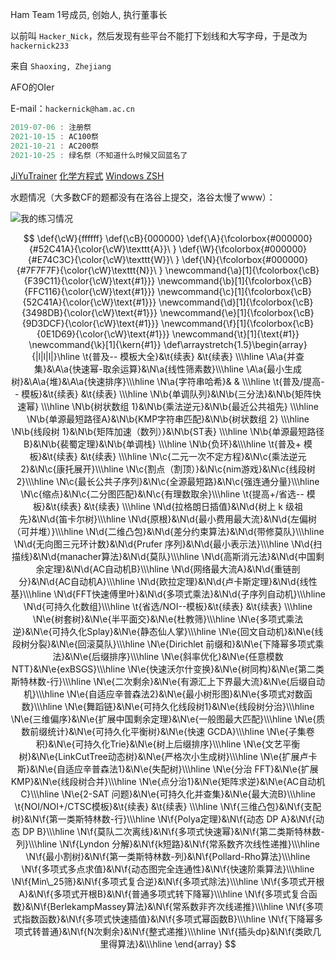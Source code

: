 Ham Team 1号成员, 创始人, 执行董事长

以前叫 `Hacker_Nick`，然后发现有些平台不能打下划线和大写字母，于是改为 `hackernick233`

来自 `Shaoxing, Zhejiang`

AFO的OIer

E-mail：`hackernick@ham.ac.cn`

```cpp
2019-07-06 : 注册祭
2021-10-15 : AC100祭
2021-10-21 : AC200祭
2021-10-25 : 绿名祭（不知道什么时候又回蓝名了
```

[JiYuTrainer](https://github.com/imengyu/JiYuTrainer) [化学方程式](https://www.luogu.com.cn/blog/codesonic/chemistryinlatex) [Windows ZSH](https://zhuanlan.zhihu.com/p/455925403)

水题情况（大多数CF的题都没有在洛谷上提交，洛谷太慢了www）：

![我的练习情况](https://luogu-card.vercel.app/practice?id=221987)

$$
\def{\cW}{ffffff} \def{\cB}{000000}
\def{\A}{\fcolorbox{#000000}{#52C41A}{\color{\cW}\texttt{A}}\ }
\def{\W}{\fcolorbox{#000000}{#E74C3C}{\color{\cW}\texttt{W}}\ }
\def{\N}{\fcolorbox{#000000}{#7F7F7F}{\color{\cW}\texttt{N}}\ }
\newcommand{\a}[1]{\fcolorbox{\cB}{F39C11}{\color{\cW}\text{#1}}}
\newcommand{\b}[1]{\fcolorbox{\cB}{FFC116}{\color{\cW}\text{#1}}}
\newcommand{\c}[1]{\fcolorbox{\cB}{52C41A}{\color{\cW}\text{#1}}}
\newcommand{\d}[1]{\fcolorbox{\cB}{3498DB}{\color{\cW}\text{#1}}}
\newcommand{\e}[1]{\fcolorbox{\cB}{9D3DCF}{\color{\cW}\text{#1}}}
\newcommand{\f}[1]{\fcolorbox{\cB}{0E1D69}{\color{\cW}\text{#1}}}
\newcommand{\t}[1]{\text{#1}} \newcommand{\k}[1]{\kern{#1}}
\def\arraystretch{1.5}\begin{array}{|l|l|l|}\hline
\t{普及-- 模板大全}&\t{续表} &\t{续表} \\\hline
\A\a{并查集}&\A\a{快速幂-取余运算}&\N\a{线性筛素数}\\\hline
\A\a{最小生成树}&\A\a{堆}&\A\a{快速排序}\\\hline
\N\a{字符串哈希}& & \\\hline
\t{普及/提高-- 模板}&\t{续表} &\t{续表} \\\hline
\N\b{单调队列}&\N\b{三分法}&\N\b{矩阵快速幂} \\\hline
\N\b{树状数组 1}&\N\b{乘法逆元}&\N\b{最近公共祖先} \\\hline
\N\b{单源最短路径A}&\N\b{KMP字符串匹配}&\N\b{树状数组 2} \\\hline
\N\b{线段树 1}&\N\b{矩阵加速（数列）}&\N\b{ST表} \\\hline
\N\b{单源最短路径B}&\N\b{裴蜀定理}&\N\b{单调栈} \\\hline
\N\b{负环}&\\\hline
\t{普及+ 模板}&\t{续表} &\t{续表} \\\hline
\N\c{二元一次不定方程}&\N\c{乘法逆元2}&\N\c{康托展开}\\\hline
\N\c{割点（割顶）}&\N\c{nim游戏}&\N\c{线段树 2}\\\hline
\N\c{最长公共子序列}&\N\c{全源最短路}&\N\c{强连通分量}\\\hline
\N\c{缩点}&\N\c{二分图匹配}&\N\c{有理数取余}\\\hline
\t{提高+/省选-- 模板}&\t{续表} &\t{续表} \\\hline
\N\d{拉格朗日插值}&\N\d{树上 k 级祖先}&\N\d{笛卡尔树}\\\hline
\N\d{原根}&\N\d{最小费用最大流}&\N\d{左偏树（可并堆）}\\\hline
\N\d{二维凸包}&\N\d{差分约束算法}&\N\d{带修莫队}\\\hline
\N\d{无向图三元环计数}&\N\d{Prufer 序列}&\N\d{最小表示法}\\\hline
\N\d{扫描线}&\N\d{manacher算法}&\N\d{莫队}\\\hline
\N\d{高斯消元法}&\N\d{中国剩余定理}&\N\d{AC自动机B}\\\hline
\N\d{网络最大流A}&\N\d{重链剖分}&\N\d{AC自动机A}\\\hline
\N\d{欧拉定理}&\N\d{卢卡斯定理}&\N\d{线性基}\\\hline
\N\d{FFT快速傅里叶}&\N\d{多项式乘法}&\N\d{子序列自动机}\\\hline
\N\d{可持久化数组}\\\hline
\t{省选/NOI--模板}&\t{续表} &\t{续表} \\\hline
\N\e{树套树}&\N\e{半平面交}&\N\e{杜教筛}\\\hline
\N\e{多项式乘法逆}&\N\e{可持久化Splay}&\N\e{静态仙人掌}\\\hline
\N\e{回文自动机}&\N\e{线段树分裂}&\N\e{回滚莫队}\\\hline
\N\e{Dirichlet 前缀和}&\N\e{下降幂多项式乘法}&\N\e{后缀排序}\\\hline
\N\e{斜率优化}&\N\e{任意模数NTT}&\N\e{exBSGS}\\\hline
\N\e{快速沃尔什变换}&\N\e{树同构}&\N\e{第二类斯特林数-行}\\\hline
\N\e{二次剩余}&\N\e{有源汇上下界最大流}&\N\e{后缀自动机}\\\hline
\N\e{自适应辛普森法2}&\N\e{最小树形图}&\N\e{多项式对数函数}\\\hline
\N\e{舞蹈链}&\N\e{可持久化线段树1}&\N\e{线段树分治}\\\hline
\N\e{三维偏序}&\N\e{扩展中国剩余定理}&\N\e{一般图最大匹配}\\\hline
\N\e{质数前缀统计}&\N\e{可持久化平衡树}&\N\e{快速 GCDA}\\\hline
\N\e{子集卷积}&\N\e{可持久化Trie}&\N\e{树上后缀排序}\\\hline
\N\e{文艺平衡树}&\N\e{LinkCutTree动态树}&\N\e{严格次小生成树}\\\hline
\N\e{扩展卢卡斯}&\N\e{自适应辛普森法1}&\N\e{失配树}\\\hline
\N\e{分治 FFT}&\N\e{扩展 KMP}&\N\e{线段树合并}\\\hline
\N\e{点分治1}&\N\e{矩阵求逆}&\N\e{AC自动机C}\\\hline
\N\e{2-SAT 问题}&\N\e{可持久化并查集}&\N\e{最大流B}\\\hline
\t{NOI/NOI+/CTSC模板}&\t{续表} &\t{续表} \\\hline
\N\f{三维凸包}&\N\f{支配树}&\N\f{第一类斯特林数-行}\\\hline
\N\f{Polya定理}&\N\f{动态 DP A}&\N\f{动态 DP B}\\\hline
\N\f{莫队二次离线}&\N\f{多项式快速幂}&\N\f{第二类斯特林数-列}\\\hline
\N\f{Lyndon 分解}&\N\f{k短路}&\N\f{常系数齐次线性递推}\\\hline
\N\f{最小割树}&\N\f{第一类斯特林数-列}&\N\f{Pollard-Rho算法}\\\hline
\N\f{多项式多点求值}&\N\f{动态图完全连通性}&\N\f{快速阶乘算法}\\\hline
\N\f{Min\_25筛}&\N\f{多项式复合逆}&\N\f{多项式除法}\\\hline
\N\f{多项式开根A}&\N\f{多项式开根B}&\N\f{普通多项式转下降幂}\\\hline
\N\f{多项式复合函数}&\N\f{BerlekampMassey算法}&\N\f{常系数非齐次线递推}\\\hline
\N\f{多项式指数函数}&\N\f{多项式快速插值}&\N\f{多项式幂函数B}\\\hline
\N\f{下降幂多项式转普通}&\N\f{N次剩余}&\N\f{整式递推}\\\hline
\N\f{插头dp}&\N\f{类欧几里得算法}&\\\hline
\end{array}
$$
